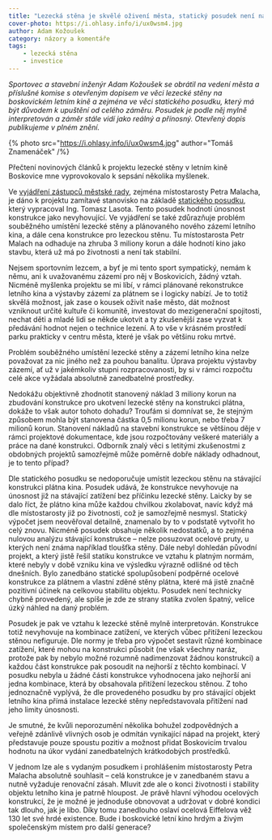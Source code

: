 ```yaml
---
title: "Lezecká stěna je skvělé oživení města, statický posudek není na překážku"
cover-photo: https://i.ohlasy.info/i/ux0wsm4.jpg
author: Adam Kožoušek
category: názory a komentáře
tags:
    - lezecká stěna
    - investice
---
```


*Sportovec a stavební inženýr Adam Kožoušek se obrátil na vedení města a příslušné komise s otevřeným dopisem ve věci lezecké stěny na boskovickém letním kině a zejména ve věci statického posudku, který má být důvodem k upuštění od celého záměru. Posudek je podle něj mylně interpretován a záměr stále vidí jako reálný a přínosný. Otevřený dopis publikujeme v plném znění.*

{% photo src="https://i.ohlasy.info/i/ux0wsm4.jpg" author="Tomáš Znamenáček" /%}

Přečtení novinových článků k projektu lezecké stěny v letním kině Boskovice mne vyprovokovalo k sepsání několika myšlenek.

Ve [vyjádření zástupců městské rady](/clanky/2016/03/stena-nebude.html), zejména místostarosty Petra Malacha, je dáno k projektu zamítavé stanovisko na základě [statického posudku](https://data.ohlasy.info/2016/statika-stena.pdf), který vypracoval Ing. Tomasz Lasota. Tento posudek hodnotí únosnost konstrukce jako nevyhovující. Ve vyjádření se také zdůrazňuje problém souběžného umístění lezecké stěny a plánovaného nového zázemí letního kina, a dále cena konstrukce pro lezeckou stěnu. Tu místostarosta Petr Malach na odhaduje na zhruba 3 miliony korun a dále hodnotí kino jako stavbu, která už má po životnosti a není tak stabilní.

Nejsem sportovním lezcem, a byť je mi tento sport sympatický, nemám k němu, ani k uvažovanému zázemí pro něj v Boskovicích, žádný vztah. Nicméně myšlenka projektu se mi líbí, v rámci plánované rekonstrukce letního kina a výstavby zázemí za plátnem se i logicky nabízí. Je to totiž skvělá možnost, jak zase o kousek oživit naše město, dát možnost vzniknout určité kultuře či komunitě, investovat do mezigenerační spojitosti, nechat děti a mladé lidi se někde ukotvit a ty zkušenější zase vyzvat k předávání hodnot nejen o technice lezení. A to vše v krásném prostředí parku prakticky v centru města, které je však po většinu roku mrtvé.

Problém souběžného umístění lezecké stěny a zázemí letního kina nelze považovat za nic jiného než za pouhou banalitu. Úprava projektu výstavby zázemí, ať už v jakémkoliv stupni rozpracovanosti, by si v rámci rozpočtu celé akce vyžádala absolutně zanedbatelné prostředky.

Nedokážu objektivně zhodnotit stanovený náklad 3 miliony korun na zbudování konstrukce pro ukotvení lezecké stěny na konstrukci plátna, dokáže to však autor tohoto dohadu? Troufám si domnívat se, že stejným způsobem mohla být stanovena částka 0,5 milionu korun, nebo třeba 7 milionů korun. Stanovení nákladů na stavební konstrukce se většinou děje v rámci projektové dokumentace, kde jsou rozpočtovány veškeré materiály a práce na dané konstrukci. Odborník znalý věci s letitými zkušenostmi z obdobných projektů samozřejmě může poměrně dobře náklady odhadnout, je to tento případ?

Dle statického posudku se nedoporučuje umístit lezeckou stěnu na stávající konstrukci plátna kina. Posudek udává, že konstrukce nevyhovuje na únosnost již na stávající zatížení bez příčinku lezecké stěny. Laicky by se dalo říct, že plátno kina může každou chvilkou zkolabovat, navíc když má dle místostarosty již po životnosti, což je samozřejmě nesmysl. Statický výpočet jsem neověřoval detailně, znamenalo by to v podstatě vytvořit ho celý znovu. Nicméně posudek obsahuje několik nedostatků, a to zejména nulovou analýzu stávající konstrukce – nelze posuzovat ocelové pruty, u kterých není známa například tloušťka stěny. Dále nebyl dohledán původní projekt, a který jistě řešil statiku konstrukce ve vztahu k platným normám, které nebyly v době vzniku kina ve výsledku výrazně odlišné od těch dnešních. Bylo zanedbáno statické spolupůsobení podpěrné ocelové konstrukce za plátnem a vlastní zděné stěny plátna, které má jistě značně pozitivní účinek na celkovou stabilitu objektu. Posudek není technicky chybně provedený, ale spíše je zde ze strany statika zvolen špatný, velice úzký náhled na daný problém.

Posudek je pak ve vztahu k lezecké stěně mylně interpretován. Konstrukce totiž nevyhovuje na kombinace zatížení, ve kterých vůbec přitížení lezeckou stěnou nefiguruje. Dle normy je třeba pro výpočet sestavit různé kombinace zatížení, které mohou na konstrukci působit (ne však všechny naráz, protože pak by nebylo možné rozumně nadimenzovat žádnou konstrukci) a každou část konstrukce pak posoudit na nejhorší z těchto kombinací. V posudku nebyla u žádné části konstrukce vyhodnocena jako nejhorší ani jedna kombinace, která by obsahovala přitížení lezeckou stěnou. Z toho jednoznačně vyplývá, že dle provedeného posudku by pro stávající objekt letního kina přímá instalace lezecké stěny nepředstavovala přitížení nad jeho limity únosnosti.

Je smutné, že kvůli neporozumění několika bohužel zodpovědných a veřejně zdánlivě vlivných osob je odmítán vynikající nápad na projekt, který představuje pouze spoustu pozitiv a možnost přidat Boskovicím trvalou hodnotu na úkor vydání zanedbatelných krátkodobých prostředků.

V jednom lze ale s vydaným posudkem i prohlášením místostarosty Petra Malacha absolutně souhlasit – celá konstrukce je v zanedbaném stavu a nutně vyžaduje renovační zásah. Mluvit zde ale o konci životnosti i stability objektu letního kina je patrně hloupost. Je právě hlavní výhodou ocelových konstrukcí, že je možné je jednoduše obnovovat a udržovat v dobré kondici tak dlouho, jak je libo. Díky tomu zanedlouho oslaví ocelová Eiffelova věž 130 let své hrdé existence. Bude i boskovické letní kino hrdým a živým společenským místem pro další generace?
